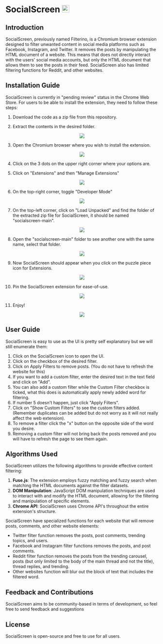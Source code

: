 # SocialScreen <img src="src/icons/48.png" alt="socialscreen logo" height="24" width="24">


## Introduction
SocialScreen, previously named Filterino, is a Chromium browser extension designed to filter unwanted content in social media platforms such as Facebook, Instagram, and Twitter. It removes the posts by manipulating the HTML document of a website. This means that does not directly interact with the users' social media accounts, but only the HTML document that allows them to see the posts in their feed. SocialScreen also has limited filtering functions for Reddit, and other websites.


## Installation Guide
SocialScreen is currently in "pending review" status in the Chrome Web Store. 
For users to be able to install the extension, they need to follow these steps:

1. Download the code as a zip file from this repository. 



2. Extract the contents in the desired folder.

<p align = "center"> <img src="src/installation guide/2.jpg"> </p>

3. Open the Chromium browser where you wish to install the extension.

<p align = "center"> <img src="src/installation guide/3.jpg"> </p>

4. Click on the 3 dots on the upper right corner where your options are.



5. Click on "Extensions" and then "Manage Extensions"

<p align = "center"> <img src="src/installation guide/5.jpg"> </p>

6. On the top-right corner, toggle "Developer Mode"

<p align = "center"> <img src="src/installation guide/6.jpg"> </p>

7. On the top-left corner, click on "Load Unpacked" and find the folder of the extracted zip file for SocialScreen, it should be named "socialscreen-main".

<p align = "center"> <img src="src/installation guide/7.jpg"> </p>

8. Open the "socialscreen-main" folder to see another one with the same name, select that folder.

<p align = "center"> <img src="src/installation guide/8.jpg"> </p>

9. Now SocialScreen should appear when you click on the puzzle piece icon for Extensions.

<p align = "center"> <img src="src/installation guide/9.jpg"> </p>

10. Pin the SocialScreen extension for ease-of-use.

<p align = "center"> <img src="src/installation guide/10.jpg"> </p>

11. Enjoy!

<p align = "center"> <img src="src/installation guide/11.jpg"> </p>


## User Guide
SocialScreen is easy to use as the UI is pretty self explanatory but we will still enumerate them: 
1. Click on the SocialScreen icon to open the UI.
2. Click on the checkbox of the desired filter.
3. Click on Apply Filters to remove posts. (You do not have to refresh the website for this)
4. If you want to add a custom filter, enter the desired text in the text field and click on "Add".
5. You can also add a custom filter while the Custom Filter checkbox is ticked, what this does is automatically apply newly added word for filtering.
6. If number 5 doesn't happen, just click "Apply Filters".
7. Click on "Show Custom Filters" to see the custom filters added. (Remember duplicates can be added but do not worry as it will not really affect the web extension).
8. To remove a filter click the "x" button on the opposite side of the word you desire.
9. Removing a custom filter will not bring back the posts removed and you will have to refresh the page to see them again. 


## Algorithms Used
SocialScreen utilizes the following algorithms to provide effective content filtering:

1. **Fuse.js**: The extension employs fuzzy matching and fuzzy search when matching the HTML documents against the filter datasets.
2. **DOM Manipulation**: JavaScript DOM manipulation techniques are used to interact with and modify the HTML document, allowing for the filtering and manipulation of specific elements.
3. **Chrome API**: SocialScreen uses Chrome API's throughout the entire extension's structure.

SocialScreen have specialized functions for each website that will remove posts, comments, and other website elements:
* Twitter filter function removes the posts, post comments, trending topics, and users. 
* Facebook and Instagram filter functions removes the posts, and post comments.
* Reddit filter function removes the posts from the trending carousel, posts (but only limited to the body of the main thread and not the title), thread replies, and trending.
* Other websites function will blur out the block of text that includes the filtered word.


## Feedback and Contributions
SocialScreen aims to be community-based in terms of development, so feel free to send feedback and suggestions 


## License
SocialScreen is open-source and free to use for all users.
